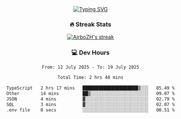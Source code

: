 
<div align="center">
  <a href="https://git.io/typing-svg"><img src="https://readme-typing-svg.demolab.com?font=Fira+Code&size=30&pause=1000&color=33F7F5&center=true&vCenter=true&width=435&lines=Hi+there+%F0%9F%91%8B+I+am+AirboZH+;Welcome+to+my+Github" alt="Typing SVG" /></a>

<h3>🔥 Streak Stats</h3>

<!-- GitHub Readme Streak Stats - https://github.com/DenverCoder1/github-readme-streak-stats -->
<p>
  <a href="https://github.com/DenverCoder1/github-readme-streak-stats">
    <img title="🔥 Get streak stats for your profile at git.io/streak-stats" alt="AirboZH's streak" src="https://streak-stats.demolab.com/?user=AirboZH&theme=monokai-metallian&hide_border=true"/>
  </a>
</p>

<h3>💻 Dev Hours</h3>
<!--START_SECTION:waka-->

```txt
From: 12 July 2025 - To: 19 July 2025

Total Time: 2 hrs 40 mins

TypeScript   2 hrs 17 mins   █████████████████████▒░░░   85.49 %
Other        14 mins         ██▒░░░░░░░░░░░░░░░░░░░░░░   09.07 %
JSON         4 mins          ▓░░░░░░░░░░░░░░░░░░░░░░░░   02.79 %
SQL          3 mins          ▓░░░░░░░░░░░░░░░░░░░░░░░░   02.07 %
.env file    0 secs          ░░░░░░░░░░░░░░░░░░░░░░░░░   00.51 %
```

<!--END_SECTION:waka-->
</div>  
